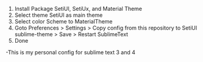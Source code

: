 1. Install Package SetiUI, SetiUx, and Material Theme
2. Select theme SetiUI as main theme
3. Select color Scheme to MaterialTheme
4. Goto Preferences > Settings > Copy config from this repository to SetiUI sublime-theme > Save > Restart SublimeText
5. Done

 -This is my personal config for sublime text 3 and 4
